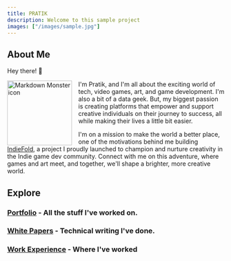 ```yaml
---
title: PRATIK
description: Welcome to this sample project
images: ["/images/sample.jpg"]
---
```

## About Me

Hey there! :wave:

<img src="/pratik/images/pfp_round.jpg"
     alt="Markdown Monster icon"
     style="float: left; margin-right: 15px; margin-left: 0px; height: 150px; width: 150px; display: block" />



 I'm Pratik, and I'm all about the exciting world of tech, video games, art, and game development. I'm also a bit of a data geek. But, my biggest passion is creating platforms that empower and support creative individuals on their journey to success, all while making their lives a little bit easier. 
 
 I'm on a mission to make the world a better place, one of the motivations behind me building <a href="https://indiefold.com" target="_blank">IndieFold</a>, a project I proudly launched to champion and nurture creativity in the Indie game dev community. Connect with me on this adventure, where games and art meet, and together, we'll shape a brighter, more creative world.


## Explore

### [Portfolio](/pratik/portfolio) - All the stuff I've worked on.

### [White Papers](/pratik/papers) - Technical writing I've done.

### [Work Experience](/pratik/experience) - Where I've worked